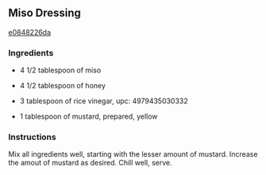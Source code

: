 ## Miso Dressing

[e0848226da](http://www.food.com/recipe/miso-dressing-166473)

### Ingredients

 - 4 1/2 tablespoon of miso

 - 4 1/2 tablespoon of honey

 - 3 tablespoon of rice vinegar, upc: 4979435030332

 - 1 tablespoon of mustard, prepared, yellow

### Instructions

Mix all ingredients well, starting with the lesser amount of mustard. Increase the amout of mustard as desired. Chill well, serve.